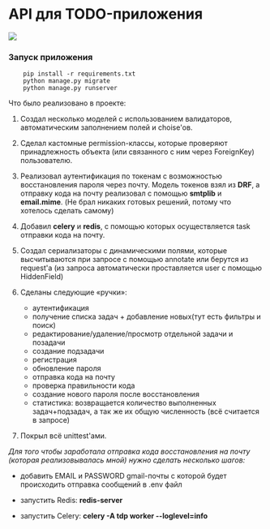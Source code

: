 # API для TODO-приложения

<img src='https://www.channelfutures.com/files/2016/03/todo_0.png'>

### **Запуск приложения**

``` 
    pip install -r requirements.txt
    python manage.py migrate
    python manage.py runserver
```

Что было реализовано в проекте:

1. Создал несколько моделей с использованием валидаторов, автоматическим заполнением полей и choise'ов.

2. Сделал кастомные permission-классы, которые проверяют принадлежность объекта (или связанного с ним через ForeignKey) пользователю.

3. Реализовал аутентификация по токенам с возможностью восстановления пароля через почту.
Модель токенов взял из **DRF**, а отправку кода на почту реализовал с помощью **smtplib** и **email.mime**. (Не брал никаких готовых решений, потому что хотелось сделать самому)  

4. Добавил **celery** и **redis**, с помощью которых осуществляется task отправки кода на почту.  

5. Создал сериализаторы с динамическими полями, которые высчитываются при запросе с помощью annotate или берутся из request'a (из запроса автоматически проставляется user с помощью HiddenField)

6. Сделаны следующие «ручки»:
    + аутентификация
    + получение списка задач + добавление новых(тут есть фильтры и поиск)
    + редактирование/удаление/просмотр отдельной задачи и позадачи
    + создание подзадачи
    + регистрация
    + обновление пароля
    + отправка кода на почту
    + проверка правильности кода
    + создание нового пароля после восстановления
    + статистика: возвращается количество выполненных задач+подзадач, а так же их общую численность (всё считается в запросе)

7. Покрыл всё unittest'ами.



*Для того чтобы заработала отправка кода восстановления на почту (которая реализовывалась мной) нужно сделать несколько шагов:*

- добавить EMAIL и PASSWORD gmail-почты с которой будет происходить отправка сообщений в .env файл

- запустить Redis: **redis-server**

- запустить Celery: **celery -A tdp worker --loglevel=info**